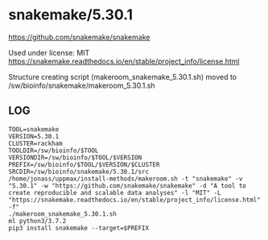 snakemake/5.30.1
========================

<https://github.com/snakemake/snakemake>

Used under license:
MIT
<https://snakemake.readthedocs.io/en/stable/project_info/license.html>

Structure creating script (makeroom_snakemake_5.30.1.sh) moved to /sw/bioinfo/snakemake/makeroom_5.30.1.sh

LOG
---

    TOOL=snakemake
    VERSION=5.30.1
    CLUSTER=rackham
    TOOLDIR=/sw/bioinfo/$TOOL
    VERSIONDIR=/sw/bioinfo/$TOOL/$VERSION
    PREFIX=/sw/bioinfo/$TOOL/$VERSION/$CLUSTER
    SRCDIR=/sw/bioinfo/snakemake/5.30.1/src
    /home/jonass/uppmax/install-methods/makeroom.sh -t "snakemake" -v "5.30.1" -w "https://github.com/snakemake/snakemake" -d "A tool to create reproducible and scalable data analyses" -l "MIT" -L "https://snakemake.readthedocs.io/en/stable/project_info/license.html" -f"
    ./makeroom_snakemake_5.30.1.sh
    ml python3/3.7.2
    pip3 install snakemake --target=$PREFIX
